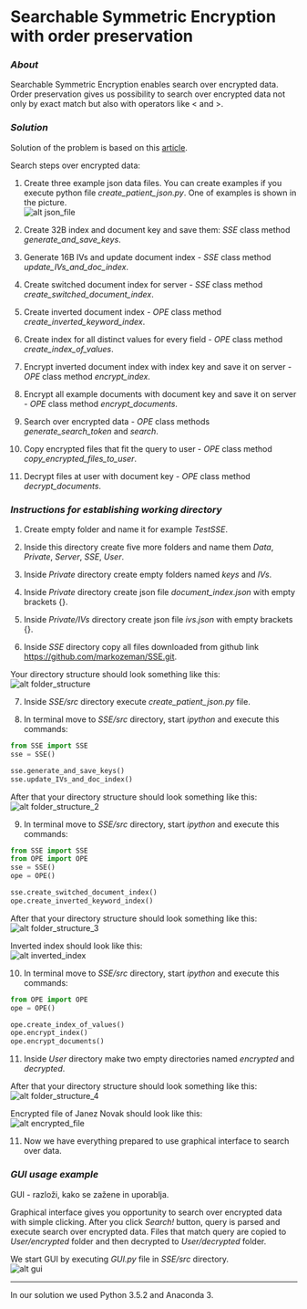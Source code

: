 # Searchable Symmetric Encryption with order preservation

### _About_
Searchable Symmetric Encryption enables search over encrypted data.  
Order preservation gives us possibility to search over encrypted data not only by exact match but also with operators like < and >. 

### _Solution_
Solution of the problem is based on this [article](https://hcis-journal.springeropen.com/articles/10.1186/s13673-015-0039-9).  

Search steps over encrypted data:
1. Create three example json data files. You can create examples if you execute python file _create\_patient\_json.py_. One of examples is shown in the picture.  
![alt json_file](images/json_file.png "JSON file")

2. Create 32B index and document key and save them: _SSE_ class method _generate\_and\_save\_keys_.

3. Generate 16B IVs and update document index - _SSE_ class method _update\_IVs\_and\_doc\_index_.

4. Create switched document index for server - _SSE_ class method _create\_switched\_document\_index_.

5. Create inverted document index - _OPE_ class method _create\_inverted\_keyword\_index_.

6. Create index for all distinct values for every field - _OPE_ class method _create\_index\_of\_values_.

7. Encrypt inverted document index with index key and save it on server - _OPE_ class method _encrypt\_index_.

8. Encrypt all example documents with document key and save it on server - _OPE_ class method _encrypt\_documents_.

9. Search over encrypted data - _OPE_ class methods _generate\_search\_token_ and _search_.

10. Copy encrypted files that fit the query to user - _OPE_ class method _copy\_encrypted\_files\_to\_user_.

11. Decrypt files at user with document key - _OPE_ class method _decrypt\_documents_.


### _Instructions for establishing working directory_

1. Create empty folder and name it for example _TestSSE_.

2. Inside this directory create five more folders and name them _Data_, _Private_, _Server_, _SSE_, _User_.

3. Inside _Private_ directory create empty folders named _keys_ and _IVs_.

4. Inside _Private_ directory create json file _document\_index.json_ with empty brackets {}.

5. Inside _Private/IVs_ directory create json file _ivs.json_ with empty brackets {}.

6. Inside _SSE_ directory copy all files downloaded from github link <https://github.com/markozeman/SSE.git>.

Your directory structure should look something like this:  
![alt folder_structure](images/folder_structure.png "directory structure")

7. Inside _SSE/src_ directory execute _create\_patient\_json.py_ file.

8. In terminal move to _SSE/src_ directory, start _ipython_ and execute this commands:
```python
from SSE import SSE
sse = SSE()

sse.generate_and_save_keys()
sse.update_IVs_and_doc_index()
```

After that your directory structure should look something like this:  
![alt folder_structure_2](images/folder_structure_2.png "directory structure")

9. In terminal move to _SSE/src_ directory, start _ipython_ and execute this commands:
```python
from SSE import SSE
from OPE import OPE
sse = SSE()
ope = OPE()

sse.create_switched_document_index()
ope.create_inverted_keyword_index()
```

After that your directory structure should look something like this:  
![alt folder_structure_3](images/folder_structure_3.png "directory structure")

Inverted index should look like this:  
![alt inverted_index](images/inverted_index.png "inverted index")

10. In terminal move to _SSE/src_ directory, start _ipython_ and execute this commands:
```python
from OPE import OPE
ope = OPE()

ope.create_index_of_values()
ope.encrypt_index()
ope.encrypt_documents()
```

11. Inside _User_ directory make two empty directories named _encrypted_ and _decrypted_.

After that your directory structure should look something like this:    
![alt folder_structure_4](images/folder_structure_4.png "directory structure")

Encrypted file of Janez Novak should look like this:  
![alt encrypted_file](images/encrypted_file.png "Janez Novak data encrypted")

11. Now we have everything prepared to use graphical interface to search over data.


### _GUI usage example_ 
GUI - razloži, kako se zažene in uporablja.

Graphical interface gives you opportunity to search over encrypted data with simple clicking.
After you click _Search!_ button, query is parsed and execute search over encrypted data.
Files that match query are copied to _User/encrypted_ folder and then decrypted to _User/decrypted_ folder.

We start GUI by executing _GUI.py_ file in _SSE/src_ directory.  
![alt gui](images/gui.png "SSE graphical interface")


* * * 
In our solution we used Python 3.5.2 and Anaconda 3.


